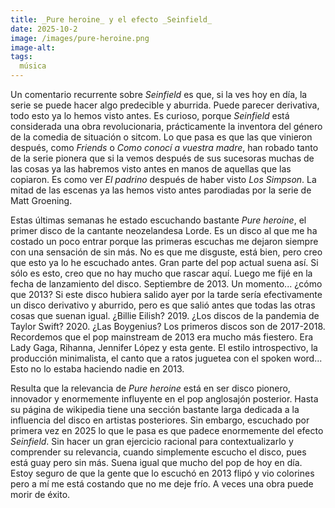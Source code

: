 ```yaml
---
title: _Pure heroine_ y el efecto _Seinfield_
date: 2025-10-2
image: /images/pure-heroine.png
image-alt: 
tags:
  música
---
```

Un comentario recurrente sobre _Seinfield_ es que, si la ves hoy en día, la serie se puede hacer algo predecible y aburrida. Puede parecer derivativa, todo esto ya lo hemos visto antes. Es curioso, porque _Seinfield_ está considerada una obra revolucionaria, prácticamente la inventora del género de la comedia de situación o sitcom. Lo que pasa es que las que vinieron después, como _Friends_ o _Como conocí a vuestra madre_, han robado tanto de la serie pionera que si la vemos después de sus sucesoras muchas de las cosas ya las habremos visto antes en manos de aquellas que las copiaron. Es como ver _El padrino_ después de haber visto _Los Simpson_. La mitad de las escenas ya las hemos visto antes parodiadas por la serie de Matt Groening.

Estas últimas semanas he estado escuchando bastante _Pure heroine_, el primer disco de la cantante neozelandesa Lorde. Es un disco al que me ha costado un poco entrar porque las primeras escuchas me dejaron siempre con una sensación de sin más. No es que me disguste, está bien, pero creo que esto ya lo he escuchado antes. Gran parte del pop actual suena así. Si sólo es esto, creo que no hay mucho que rascar aquí. Luego me fijé en la fecha de lanzamiento del disco. Septiembre de 2013. Un momento... ¿cómo que 2013? Si este disco hubiera salido ayer por la tarde sería efectivamente un disco derivativo y aburrido, pero es que salió antes que todas las otras cosas que suenan igual. ¿Billie Eilish? 2019. ¿Los discos de la pandemia de Taylor Swift? 2020. ¿Las Boygenius? Los primeros discos son de 2017-2018. Recordemos que el pop mainstream de 2013 era mucho más fiestero. Era Lady Gaga, Rihanna, Jennifer López y esta gente. El estilo introspectivo, la producción minimalista, el canto que a ratos juguetea con el spoken word... Esto no lo estaba haciendo nadie en 2013.

Resulta que la relevancia de _Pure heroine_ está en ser disco pionero, innovador y enormemente influyente en el pop anglosajón posterior. Hasta su página de wikipedia tiene una sección bastante larga dedicada a la influencia del disco en artistas posteriores. Sin embargo, escuchado por primera vez en 2025 lo que le pasa es que padece enormemente del efecto _Seinfield_. Sin hacer un gran ejercicio racional para contextualizarlo y comprender su relevancia, cuando simplemente escucho el disco, pues está guay pero sin más. Suena igual que mucho del pop de hoy en día. Estoy seguro de que la gente que lo escuchó en 2013 flipó y vio colorines pero a mí me está costando que no me deje frío. A veces una obra puede morir de éxito.
